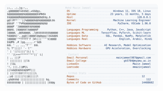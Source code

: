 <picture>
  <source srcset="https://raw.githubusercontent.com/mmazinjameel/mmazinjameel/main/dark_mode.svg?v=1760069554" media="(prefers-color-scheme: dark)">
  <img src="https://raw.githubusercontent.com/mmazinjameel/mmazinjameel/main/light_mode.svg?v=1760069554">
</picture>
